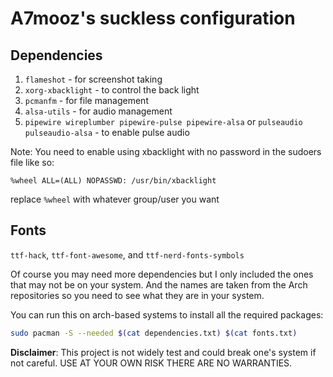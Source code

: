 # A7mooz's suckless configuration

## Dependencies
1. `flameshot` - for screenshot taking
1. `xorg-xbacklight` - to control the back light
1. `pcmanfm` - for file management
1. `alsa-utils` - for audio management
1. `pipewire wireplumber pipewire-pulse pipewire-alsa` or `pulseaudio pulseaudio-alsa` - to enable pulse audio

Note: You need to enable using xbacklight with no password in the sudoers file like so:

```
%wheel ALL=(ALL) NOPASSWD: /usr/bin/xbacklight
```
replace `%wheel` with whatever group/user you want

## Fonts
`ttf-hack`, `ttf-font-awesome`, and `ttf-nerd-fonts-symbols`

Of course you may need more dependencies but I only included the ones that may not be on your system.
And the names are taken from the Arch repositories so you need to see what they are in your system.

You can run this on arch-based systems to install all the required packages:
```sh
sudo pacman -S --needed $(cat dependencies.txt) $(cat fonts.txt)
```

**Disclaimer**: This project is not widely test and could break one's system if not careful. USE AT YOUR OWN RISK THERE ARE NO WARRANTIES.
